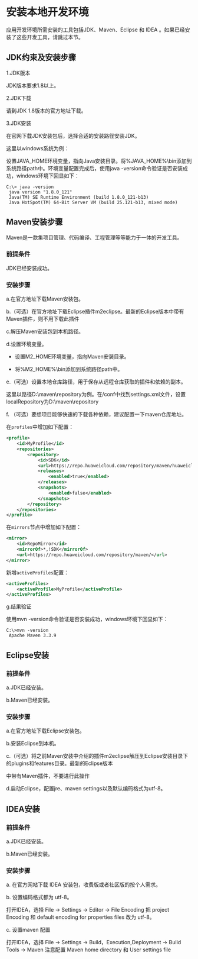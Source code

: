 # 安装本地开发环境

应用开发环境所需安装的工具包括JDK、Maven、Eclipse 和 IDEA 。如果已经安装了这些开发工具，请跳过本节。

## JDK约束及安装步骤

1.JDK版本

JDK版本要求1.8以上。

2.JDK下载

请到JDK 1.8版本的官方地址下载。

3.JDK安装

在官网下载JDK安装包后，选择合适的安装路径安装JDK。

这里以windows系统为例：

设置JAVA\_HOME环境变量，指向Java安装目录。将%JAVA\_HOME%\bin添加到系统路径path中。环境变量配置完成后，使用java -version命令验证是否安装成功，windows环境下回显如下：

```
C:\> java -version      
 java version "1.8.0_121"      
 Java(TM) SE Runtime Environment (build 1.8.0_121-b13)      
 Java HotSpot(TM) 64-Bit Server VM (build 25.121-b13, mixed mode)
```

## Maven安装步骤

Maven是一款集项目管理、代码编译、工程管理等等能力于一体的开发工具。

### **前提条件**

JDK已经安装成功。

### **安装步骤**

a.在官方地址下载Maven安装包。

b.（可选）在官方地址下载Eclipse插件m2eclipse。最新的Eclipse版本中带有Maven插件，则不用下载此插件

c.解压Maven安装包到本机路径。

d.设置环境变量。

* 设置M2\_HOME环境变量，指向Maven安装目录。

* 将%M2\_HOME%\bin添加到系统路径path中。

e.（可选）设置本地仓库路径，用于保存从远程仓库获取的插件和依赖的副本。

这里以路径D:\maven\repository为例。在/conf中找到settings.xml文件，设置localRepository为D:\maven\repository

f. （可选）要想项目能够快速的下载各种依赖，建议配置一下maven仓库地址。

在`profiles`中增加如下配置：
```xml
<profile>
    <id>MyProfile</id>
    <repositories>
        <repository>
            <id>SDK</id>
            <url>https://repo.huaweicloud.com/repository/maven/huaweicloudsdk/</url>
            <releases>
                <enabled>true</enabled>
            </releases>
            <snapshots>
                <enabled>false</enabled>
            </snapshots>
        </repository>
    </repositories>
</profile>
```
在`mirrors`节点中增加如下配置：
```xml
<mirror>
    <id>RepoMirror</id>
    <mirrorOf>*,!SDK</mirrorOf>
    <url>https://repo.huaweicloud.com/repository/maven/</url>
</mirror>
```
新增`activeProfiles`配置：
```xml
<activeProfiles>
    <activeProfile>MyProfile</activeProfile>
</activeProfiles>
```

g.结果验证

使用mvn -version命令验证是否安装成功，windows环境下回显如下：

```
C:\>mvn -version        
 Apache Maven 3.3.9
```

## Eclipse安装

### **前提条件**

a.JDK已经安装。

b.Maven已经安装。

### **安装步骤**

a.在官方地址下载Eclipse安装包。

b.安装Eclipse到本机。

c.（可选）将之前Maven安装中介绍的插件m2eclipse解压到Eclipse安装目录下的plugins和features目录。最新的Eclipse版本

中带有Maven插件，不要进行此操作

d.启动Eclipse，配置jre、maven settings以及默认编码格式为utf-8。



## IDEA安装

### **前提条件**

a.JDK已经安装。

b.Maven已经安装。

### **安装步骤**

a. 在官方网站下载 IDEA 安装包，收费版或者社区版的按个人需求。

b. 设置编码格式都为 utf-8。

打开IDEA，选择 File -> Settings -> Editor -> File Encoding
把 project Encoding 和 default encoding for properties files 改为 utf-8。

c. 设置maven 配置

打开IDEA，选择 File -> Settings -> Build，Execution,Deployment -> Bulid Tools -> Maven
注意配置 Maven home directory  和 User settings file
